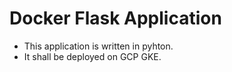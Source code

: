 # Docker Flask Application

- This application is written in pyhton.
- It shall be deployed on GCP GKE.